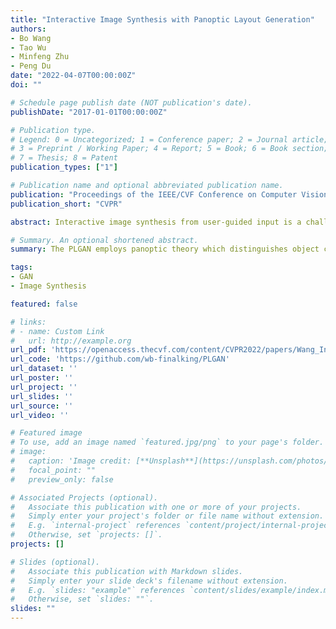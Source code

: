 ```yaml
---
title: "Interactive Image Synthesis with Panoptic Layout Generation"
authors:
- Bo Wang
- Tao Wu
- Minfeng Zhu
- Peng Du
date: "2022-04-07T00:00:00Z"
doi: ""

# Schedule page publish date (NOT publication's date).
publishDate: "2017-01-01T00:00:00Z"

# Publication type.
# Legend: 0 = Uncategorized; 1 = Conference paper; 2 = Journal article;
# 3 = Preprint / Working Paper; 4 = Report; 5 = Book; 6 = Book section;
# 7 = Thesis; 8 = Patent
publication_types: ["1"]

# Publication name and optional abbreviated publication name.
publication: "Proceedings of the IEEE/CVF Conference on Computer Vision and Pattern Recognition"
publication_short: "CVPR"

abstract: Interactive image synthesis from user-guided input is a challenging task when users wish to control the scene structure of a generated image with ease. Although remarkable progress has been made on layout-based image synthesis approaches, existing methods require high-precision inputs such as accurately placed bounding boxes, which might be constantly violated in an interactive setting. When placement of bounding boxes is subject to perturbation, layout-based models suffer from" missing regions" in the constructed semantic layouts and hence undesirable artifacts in the generated images. In this work, we propose Panoptic Layout Generative Adversarial Network (PLGAN) to address this challenge. The PLGAN employs panoptic theory which distinguishes object categories between" stuff" with amorphous boundaries and" things" with well-defined shapes, such that stuff and instance layouts are constructed through separate branches and later fused into panoptic layouts. In particular, the stuff layouts can take amorphous shapes and fill up the missing regions left out by the instance layouts. We experimentally compare our PLGAN with state-of-the-art layout-based models on the COCO-Stuff, Visual Genome, and Landscape datasets. The advantages of PLGAN are not only visually demonstrated but quantitatively verified in terms of inception score, Frechet inception distance, classification accuracy score, and coverage.

# Summary. An optional shortened abstract.
summary: The PLGAN employs panoptic theory which distinguishes object categories between" stuff" with amorphous boundaries and" things" with well-defined shapes, such that stuff and instance layouts are constructed through separate branches and later fused into panoptic layouts.

tags:
- GAN
- Image Synthesis 

featured: false

# links:
# - name: Custom Link
#   url: http://example.org
url_pdf: 'https://openaccess.thecvf.com/content/CVPR2022/papers/Wang_Interactive_Image_Synthesis_With_Panoptic_Layout_Generation_CVPR_2022_paper.pdf'
url_code: 'https://github.com/wb-finalking/PLGAN'
url_dataset: ''
url_poster: ''
url_project: ''
url_slides: ''
url_source: ''
url_video: ''

# Featured image
# To use, add an image named `featured.jpg/png` to your page's folder. 
# image:
#   caption: 'Image credit: [**Unsplash**](https://unsplash.com/photos/s9CC2SKySJM)'
#   focal_point: ""
#   preview_only: false

# Associated Projects (optional).
#   Associate this publication with one or more of your projects.
#   Simply enter your project's folder or file name without extension.
#   E.g. `internal-project` references `content/project/internal-project/index.md`.
#   Otherwise, set `projects: []`.
projects: []

# Slides (optional).
#   Associate this publication with Markdown slides.
#   Simply enter your slide deck's filename without extension.
#   E.g. `slides: "example"` references `content/slides/example/index.md`.
#   Otherwise, set `slides: ""`.
slides: ""
---
```

